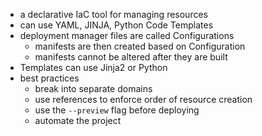 - a declarative IaC tool for managing resources
- can use YAML, JINJA, Python Code Templates
- deployment manager files are called Configurations
	- manifests are then created based on Configuration
	- manifests cannot be altered after they are built
- Templates can use Jinja2 or Python
- best practices
	- break into separate domains
	- use references to enforce order of resource creation
	- use the `--preview` flag before deploying
	- automate the project
